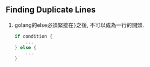 ## Finding Duplicate Lines
1. golang的else必須緊接在`}`之後, 不可以成為一行的開頭.
    ```go
    if condition {
        ...
    } else {
        ...
    }
    ```
